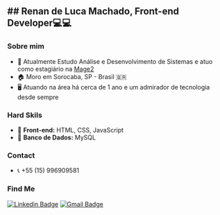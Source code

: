 ## ## Renan de Luca Machado, Front-end Developer💻💻

### Sobre mim
- 🔭 Atualmente Estudo Análise e Desenvolvimento de Sistemas e atuo como estagiário na <a href="http://mage2.com.br">Mage2</a>
- 🏠 Moro em Sorocaba, SP - Brasil 🇧🇷
- 🖥 Atuando na área há cerca de 1 ano e um admirador de tecnologia desde sempre

### Hard Skils
- 🔌 <b>Front-end:</b> HTML, CSS, JavaScript
- 💾 <b>Banco de Dados:</b> MySQL

### Contact
- 📞 +55 (15) 996909581

### Find Me
[![Linkedin Badge](https://img.shields.io/badge/-LinkedIn-blue?style=for-the-badge&logo=Linkedin&logoColor=white&link=https:https://www.linkedin.com/in/matheus-carvalho-83a68016a/)](https://www.linkedin.com/in/renandeluca/)
[![Gmail Badge](https://img.shields.io/badge/-Gmail-c14438?style=for-the-badge&logo=Gmail&logoColor=white&link=mailto:matheus.santos.hcs@gmail.com)](mailto:renandelucamachado32@gmail.com)
